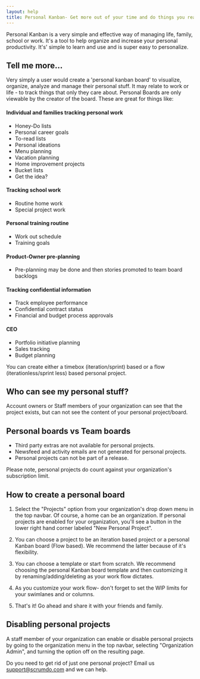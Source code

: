 ```yaml
---
layout: help
title: Personal Kanban- Get more out of your time and do things you really care about
---
```


Personal Kanban is a very simple and effective way of managing life, family, school or work. It's a tool to help organize and increase your personal productivity. It's' simple to learn and use and is super easy to personalize.

## Tell me more...

Very simply a user would create a 'personal kanban board' to visualize, organize, analyze and manage their personal stuff.  It may relate to work or life  - to track things that only they care about.  Personal Boards are only viewable by the creator of the board.  These are great for things like:


#### Individual and families tracking personal work
- Honey-Do lists
- Personal career goals
- To-read lists
- Personal ideations
- Menu planning
- Vacation planning
- Home improvement projects
- Bucket lists 
- Get the idea?

#### Tracking school work
- Routine home work
- Special project work

#### Personal training routine
- Work out schedule
- Training goals

#### Product-Owner pre-planning
- Pre-planning may be done and then stories promoted to team board backlogs


#### Tracking confidential information
- Track employee performance
- Confidential contract status
- Financial and budget process approvals

#### CEO
- Portfolio initiative planning
- Sales tracking
- Budget planning


You can create either a timebox (iteration/sprint) based or a flow (iterationless/sprint less) based personal project.  

## Who can see my personal stuff?
Account owners or Staff members of your organization can see that the project exists, but can not see the content of your personal project/board.


## Personal boards vs Team boards

* Third party extras are not available for personal projects.
* Newsfeed and activity emails are not generated for personal projects.
* Personal projects can not be part of a release.

Please note, personal projects do count against your organization's subscription limit.


## How to create a personal board

1. Select the "Projects" option from your organization's drop down menu in the top navbar. Of course, a home can be an organization. If personal projects are enabled for your organization, you'll see a button in the lower right hand corner labeled "New Personal Project".

2. You can choose a project to be an iteration based project or a personal Kanban board (Flow based). We recommend the latter because of it's flexibility.

3. You can choose a template or start from scratch. We recommend choosing the personal Kanban board template and then customizing it by renaming/adding/deleting as your work flow dictates. 

4. As you customize your work flow- don't forget to set the WIP limits for your swimlanes and or columns.

5. That's it! Go ahead and share it with your friends and family.


## Disabling personal projects

A staff member of your organization can enable or disable personal projects by going to the organization menu in the top navbar, selecting "Organization Admin", and turning the option off on the resulting page.

Do you need to get rid of just one personal project?  Email us support@scrumdo.com and we can help.
